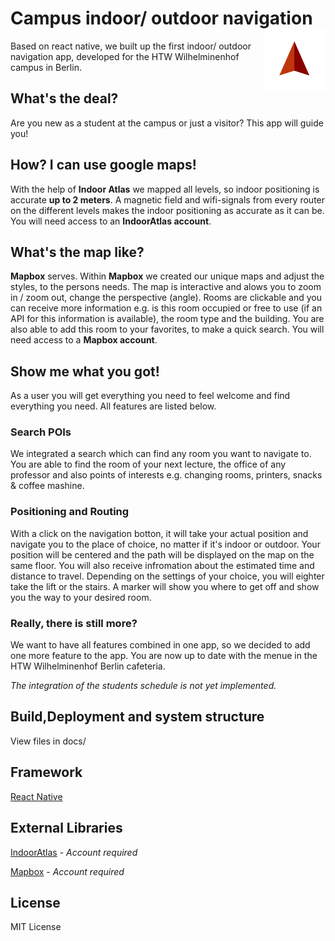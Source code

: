 # Campus indoor/ outdoor navigation <img align="right" src="https://github.com/Ch-W3st/backstein/blob/master/logo.png">

Based on react native, we built up the first indoor/ outdoor navigation app, developed for the HTW Wilhelminenhof campus in Berlin.

## What's the deal?

Are you new as a student at the campus or just a visitor? This app will guide you!

## How? I can use google maps!

With the help of **Indoor Atlas** we mapped all levels, so indoor positioning is accurate **up to 2 meters**.
A magnetic field and wifi-signals from every router on the different levels makes the indoor positioning as accurate as it can be. You will need access to an **IndoorAtlas account**.

## What's the map like?

**Mapbox** serves. Within **Mapbox** we created our unique maps and adjust the styles, to the persons needs.
The map is interactive and alows you to zoom in / zoom out, change the perspective (angle). Rooms are clickable and you can receive more information e.g. is this room occupied or free to use (if an API for this information is available), the room type and the building. You are also able to add this room to your favorites, to make a quick search. You will need access to a **Mapbox account**.

## Show me what you got!

As a user you will get everything you need to feel welcome and find everything you need.
All features are listed below.


### Search POIs

We integrated a search which can find any room you want to navigate to. You are able to find the room of your next lecture, the office of any professor and also points of interests e.g. 
changing rooms, printers, snacks & coffee mashine.


### Positioning and Routing

With a click on the navigation botton, it will take your actual position and navigate you to the place of choice, no matter if it's indoor or outdoor. Your position will be centered and the path will be displayed on the map on the same floor. You will also receive infromation about the estimated time and distance to travel.
Depending on the settings of your choice, you will eighter take the lift or the stairs. 
A marker will show you where to get off and show you the way to your desired room.


### Really, there is still more?

We want to have all features combined in one app, so we decided to add one more feature to the app. You are now up to date with the menue in the HTW Wilhelminenhof Berlin cafeteria.

*The integration of the students schedule is not yet implemented.*

## Build,Deployment and system structure

View files in docs/


## Framework

[React Native](https://facebook.github.io/react-native/)


## External Libraries

[IndoorAtlas](http://www.indooratlas.com/) - *Account required*

[Mapbox](https://www.mapbox.com/) - *Account required*


## License

MIT License
